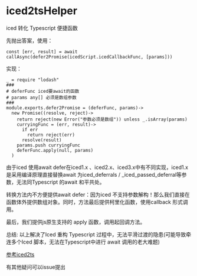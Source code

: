 # iced2tsHelper
iced 转化 Typescript 便捷函数

先抛出答案，使用：

`const [err, result] = await callAsync(defer2Promise(icedScript.icedCallbackFunc, [params]))`

实现：

```
_ = require "lodash"
###
# deferFunc iced要await的函数
# params any[] 必须是数组参数
###
module.exports.defer2Promise = (deferFunc, params)->
  new Promise((resolve, reject)->
    return reject(new Error("参数必须是数组")) unless _.isArray(params)
    curryingFunc = (err, result)->
      if err
        return reject(err)
      resolve(result)
    params.push curryingFunc
    deferFunc.apply(null, params)
  )
```

由于iced 使用await defer在iced1.x 、iced2.x、iced3.x中有不同实现，iced1.x 是采用编译原理直接替换await 为iced_deferrals / _iced_passed_deferral等参数，无法同Typescript 的await 和平共处。

转换方法内不方便提供await defer：因为iced 不支持参数解构！那么我们直接在函数体外提供数组对象。同时，方法最后提供柯里化函数，使用callback 形式调用。

最后，我们提供js原生支持的 apply 函数，调用起回调方法。

总结: 以上解决了Iced 重构 Typescript 过程中，无法平滑过渡的隐患(可能导致牵连多个Iced 脚本，无法在Typescript中进行 await 调用的老大难题)

[参考iced2ts](https://shaohung001.github.io/tags/iced2ts/)

有其他疑问可以issue提出